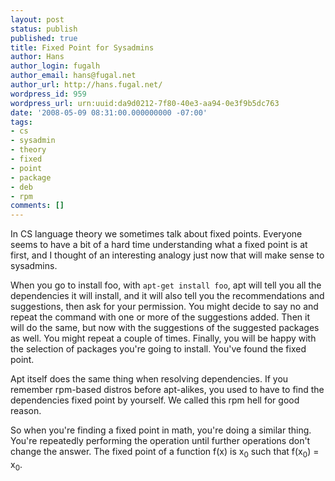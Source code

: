 ```yaml
---
layout: post
status: publish
published: true
title: Fixed Point for Sysadmins
author: Hans
author_login: fugalh
author_email: hans@fugal.net
author_url: http://hans.fugal.net/
wordpress_id: 959
wordpress_url: urn:uuid:da9d0212-7f80-40e3-aa94-0e3f9b5dc763
date: '2008-05-09 08:31:00.000000000 -07:00'
tags:
- cs
- sysadmin
- theory
- fixed
- point
- package
- deb
- rpm
comments: []
---
```

<p>In CS language theory we sometimes talk about fixed points. Everyone seems to have a bit of a hard time understanding what a fixed point is at first, and I thought of an interesting analogy just now that will make sense to sysadmins.</p>

<p>When you go to install foo, with <code>apt-get install foo</code>, apt will tell you all the dependencies it will install, and it will also tell you the recommendations and suggestions, then ask for your permission. You might decide to say no and repeat the command with one or more of the suggestions added. Then it will do the same, but now with the suggestions of the suggested packages as well. You might repeat a couple of times. Finally, you will be happy with the selection of packages you're going to install. You've found the fixed point. </p>

<p>Apt itself does the same thing when resolving dependencies. If you remember rpm-based distros before apt-alikes, you used to have to find the dependencies fixed point by yourself. We called this rpm hell for good reason.</p>

<p>So when you're finding a fixed point in math, you're doing a similar thing. You're repeatedly performing the operation until further operations don't change the answer. The fixed point of a function f(x) is x<sub>0</sub> such that f(x<sub>0</sub>) = x<sub>0</sub>.</p>
